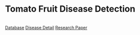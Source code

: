 <h1>Tomato Fruit Disease Detection</h1>
<br>
<a href="https://docs.google.com/spreadsheets/d/1EdTXOpQ46aqIi1cU0QFFcRwWtZlF3OuLhH18lFdYEbY/edit?usp=sharing" >Database</a>
<a href="https://docs.google.com/document/d/1NXgE7ugQ9FPvt9ykO34UYkXHl2AEti83MV6sYl7qwsE/edit?usp=sharing">Disease Detail</a>
<a href="https://docs.google.com/document/d/1zax1EeIbQxQs0V0d2_TjUuJQX_ZIO2DEDN1QJao7IrI/edit?usp=sharing">Research Paper</a>
